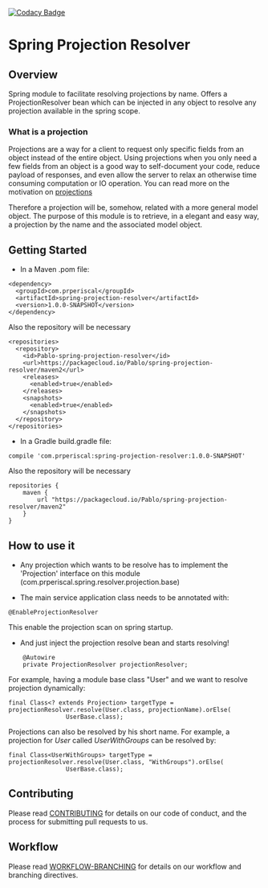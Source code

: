 [![Codacy Badge](https://api.codacy.com/project/badge/Grade/5cbcdfbd2776482aa230da3b327ec034)](https://www.codacy.com/app/prperiscal/spring-projection-resolver?utm_source=github.com&amp;utm_medium=referral&amp;utm_content=prperiscal/spring-projection-resolver&amp;utm_campaign=Badge_Grade)

# Spring Projection Resolver

## Overview
Spring module to facilitate resolving projections by name. Offers a ProjectionResolver bean which can be injected in any object to resolve any projection available in the spring scope.



### What is a projection
Projections are a way for a client to request only specific fields from an object instead of the entire object. Using projections when you only need a few fields from an object is a good way to self-document your code, reduce payload of responses, and even allow the server to relax an otherwise time consuming computation or IO operation. You can read more on the motivation on [projections](https://github.com/linkedin/rest.li/wiki/Projections)

Therefore a projection will be, somehow, related with a more general model object. The purpose of this module is to retrieve, in a elegant and easy way, a projection by the name and the associated model object.

## Getting Started
* In a Maven .pom file:
```
<dependency>
  <groupId>com.prperiscal</groupId>
  <artifactId>spring-projection-resolver</artifactId>
  <version>1.0.0-SNAPSHOT</version>
</dependency>
```
Also the repository will be necessary
```
<repositories>
  <repository>
    <id>Pablo-spring-projection-resolver</id>
    <url>https://packagecloud.io/Pablo/spring-projection-resolver/maven2</url>
    <releases>
      <enabled>true</enabled>
    </releases>
    <snapshots>
      <enabled>true</enabled>
    </snapshots>
  </repository>
</repositories>
```


* In a Gradle build.gradle file:
```
compile 'com.prperiscal:spring-projection-resolver:1.0.0-SNAPSHOT'
```
Also the repository will be necessary
```
repositories {
    maven {
        url "https://packagecloud.io/Pablo/spring-projection-resolver/maven2"
    }
}
```

## How to use it

* Any projection which wants to be resolve has to implement the 'Projection' interface on this module (com.prperiscal.spring.resolver.projection.base)

* The main service application class needs to be annotated with: 
```
@EnableProjectionResolver
```
This enable the projection scan on spring startup.

* And just inject the projection resolve bean and starts resolving!

```
    @Autowire
    private ProjectionResolver projectionResolver;
```

For example, having a module base class "User" and we want to resolve projection dynamically:
```
final Class<? extends Projection> targetType = projectionResolver.resolve(User.class, projectionName).orElse(
                UserBase.class);
```

Projections can also be resolved by his short name. For example, a projection for _User_ called _UserWithGroups_ can be resolved by:

```
final Class<UserWithGroups> targetType = projectionResolver.resolve(User.class, "WithGroups").orElse(
                UserBase.class);
```

## Contributing

Please read [CONTRIBUTING](https://gist.github.com/prperiscal/900729941edc5d5ddaaf9e21e5055a62) for details on our code of conduct, and the process for submitting pull requests to us.

## Workflow

Please read [WORKFLOW-BRANCHING](https://gist.github.com/prperiscal/ce8b8b5a9e0f79378475243e2d227011) for details on our workflow and branching directives. 


